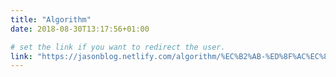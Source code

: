 ```yaml
---
title: "Algorithm"
date: 2018-08-30T13:17:56+01:00

# set the link if you want to redirect the user.
link: "https://jasonblog.netlify.com/algorithm/%EC%B2%AB-%ED%8F%AC%EC%8A%A4%ED%8C%85/"
---
```

